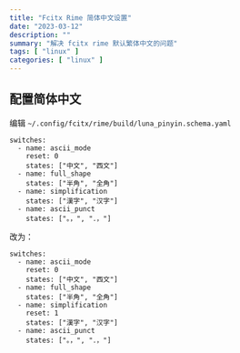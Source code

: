 ```yaml
---
title: "Fcitx Rime 简体中文设置"
date: "2023-03-12"
description: ""
summary: "解决 fcitx rime 默认繁体中文的问题"
tags: [ "linux" ]
categories: [ "linux" ]
---
```


## 配置简体中文

编辑 `~/.config/fcitx/rime/build/luna_pinyin.schema.yaml`

```
switches:
  - name: ascii_mode
    reset: 0
    states: ["中文", "西文"]
  - name: full_shape
    states: ["半角", "全角"]
  - name: simplification
    states: ["漢字", "汉字"]
  - name: ascii_punct
    states: ["。，", "．，"]
```

改为：

```
switches:
  - name: ascii_mode
    reset: 0
    states: ["中文", "西文"]
  - name: full_shape
    states: ["半角", "全角"]
  - name: simplification
    reset: 1
    states: ["漢字", "汉字"]
  - name: ascii_punct
    states: ["。，", "．，"]
```
